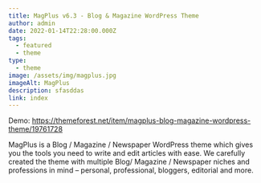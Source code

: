 ```yaml
---
title: MagPlus v6.3 - Blog & Magazine WordPress Theme
author: admin
date: 2022-01-14T22:28:00.000Z
tags:
  - featured
  - theme
type:
  - theme
image: /assets/img/magplus.jpg
imageAlt: MagPlus
description: sfasddas
link: index
---
```

Demo: <https://themeforest.net/item/magplus-blog-magazine-wordpress-theme/19761728>



<!--StartFragment-->

MagPlus is a Blog / Magazine / Newspaper WordPress theme which gives you the tools you need to write and edit articles with ease. We carefully created the theme with multiple Blog/ Magazine / Newspaper niches and professions in mind – personal, professional, bloggers, editorial and more.

<!--EndFragment-->
